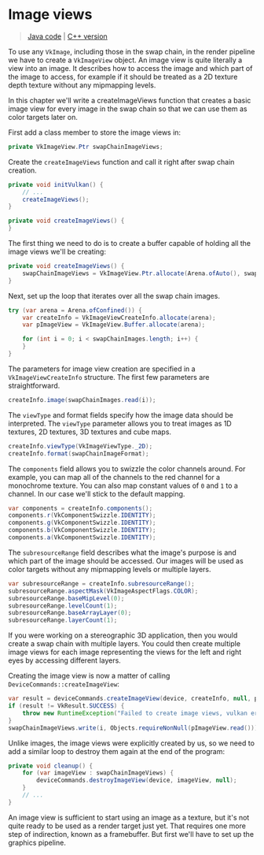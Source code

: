 # Image views

> [Java code](https://github.com/chuigda/vulkan4j/tree/master/tutorial/src/main/java/tutorial/vulkan/part02/ch07/Main.java) | [C++ version](https://vulkan-tutorial.com/Drawing_a_triangle/Presentation/Image_views)

To use any `VkImage`, including those in the swap chain, in the render pipeline we have to create a `VkImageView` object. An image view is quite literally a view into an image. It describes how to access the image and which part of the image to access, for example if it should be treated as a 2D texture depth texture without any mipmapping levels.

In this chapter we'll write a createImageViews function that creates a basic image view for every image in the swap chain so that we can use them as color targets later on.

First add a class member to store the image views in:

```java
private VkImageView.Ptr swapChainImageViews;
```

Create the `createImageViews` function and call it right after swap chain creation.

```java
private void initVulkan() {
    // ...
    createImageViews();
}

private void createImageViews() {
}
```

The first thing we need to do is to create a buffer capable of holding all the image views we'll be creating:

```java
private void createImageViews() {
    swapChainImageViews = VkImageView.Ptr.allocate(Arena.ofAuto(), swapChainImages.size());
}
```

Next, set up the loop that iterates over all the swap chain images.

```java
try (var arena = Arena.ofConfined()) {
    var createInfo = VkImageViewCreateInfo.allocate(arena);
    var pImageView = VkImageView.Buffer.allocate(arena);

    for (int i = 0; i < swapChainImages.length; i++) {
    }
}
```

The parameters for image view creation are specified in a `VkImageViewCreateInfo` structure. The first few parameters are straightforward.

```java
createInfo.image(swapChainImages.read(i));
```

The `viewType` and format fields specify how the image data should be interpreted. The `viewType` parameter allows you to treat images as 1D textures, 2D textures, 3D textures and cube maps.

```java
createInfo.viewType(VkImageViewType._2D);
createInfo.format(swapChainImageFormat);
```

The `components` field allows you to swizzle the color channels around. For example, you can map all of the channels to the red channel for a monochrome texture. You can also map constant values of `0` and `1` to a channel. In our case we'll stick to the default mapping.

```java
var components = createInfo.components();
components.r(VkComponentSwizzle.IDENTITY);
components.g(VkComponentSwizzle.IDENTITY);
components.b(VkComponentSwizzle.IDENTITY);
components.a(VkComponentSwizzle.IDENTITY);
```

The `subresourceRange` field describes what the image's purpose is and which part of the image should be accessed. Our images will be used as color targets without any mipmapping levels or multiple layers.

```java
var subresourceRange = createInfo.subresourceRange();
subresourceRange.aspectMask(VkImageAspectFlags.COLOR);
subresourceRange.baseMipLevel(0);
subresourceRange.levelCount(1);
subresourceRange.baseArrayLayer(0);
subresourceRange.layerCount(1);
```

If you were working on a stereographic 3D application, then you would create a swap chain with multiple layers. You could then create multiple image views for each image representing the views for the left and right eyes by accessing different layers.

Creating the image view is now a matter of calling `DeviceCommands::createImageView`:

```java
var result = deviceCommands.createImageView(device, createInfo, null, pImageView);
if (result != VkResult.SUCCESS) {
    throw new RuntimeException("Failed to create image views, vulkan error code: " + VkResult.explain(result));
}
swapChainImageViews.write(i, Objects.requireNonNull(pImageView.read()));
```

Unlike images, the image views were explicitly created by us, so we need to add a similar loop to destroy them again at the end of the program:

```java
private void cleanup() {
    for (var imageView : swapChainImageViews) {
        deviceCommands.destroyImageView(device, imageView, null);
    }
    // ...
}
```

An image view is sufficient to start using an image as a texture, but it's not quite ready to be used as a render target just yet. That requires one more step of indirection, known as a framebuffer. But first we'll have to set up the graphics pipeline.
